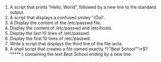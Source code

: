 1. A script that prints “Hello, World”, followed by a new line to the standard output.
2. A script that displays a confused smiley "(Ôo)'.
3. A Display the content of the /etc/passwd file.
4. Display the content of /etc/passwd and /etc/hosts.
5. Display the last 10 lines of /etc/passwd.
6. Display the first 10 lines of /etc/passwd.
7. Write a script that displays the third line of the file iacta.
8. A shell script that creates a file named exactly \*\\'"Best School"\'\\*$\?\*\*\*\*\*:) containing the text Best School ending by a new line.
